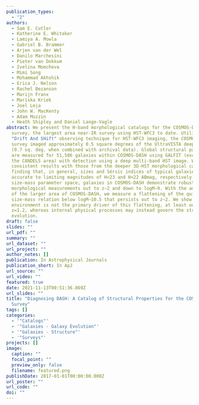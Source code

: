 ```yaml
---
publication_types:
  - "2"
authors:
  - Sam E. Cutler
  - Katherine E. Whitaker
  - Lamiya A. Mowla
  - Gabriel B. Brammer
  - Arjen van der Wel
  - Danilo Marchesini
  - Pieter van Dokkum
  - Ivelina Momcheva
  - Mimi Song
  - Mohammad Akhshik
  - Erica J. Nelson
  - Rachel Bezanson
  - Marijn Franx
  - Mariska Kriek
  - Joel Leja
  - John W. MacKenty
  - Adam Muzzin
  - Heath Shipley and Daniel Lange-Vagle
abstract: We present the H-band morphological catalogs for the COSMOS-DASH
  survey, the largest area near-IR survey using HST-WFC3 to date. Utilizing the
  "Drift And SHift" observing technique for HST-WFC3 imaging, the COSMOS-DASH
  survey imaged approximately 0.5 square degrees of the UltraVISTA deep stripes
  (0.7 sq. deg. when combined with archival data). Global structural parameters
  are measured for 51,586 galaxies within COSMOS-DASH using GALFIT (excluding
  the CANDELS area) with detection using a deep multi-band HST image. We recover
  consistent results with those from the deeper 3D-HST morphological catalogs,
  finding that, in general, sizes and Sérsic indices of typical galaxies are
  accurate to limiting magnitudes of H<23 and H<22 ABmag, respectively. In
  size-mass parameter space, galaxies in COSMOS-DASH demonstrate robust
  morphological measurements out to z∼2 and down to logM∼9. With the advantage
  of the larger area of COSMOS-DASH, we measure a flattening of the quiescent
  size-mass relation below logM∼10.5 that persists out to z∼2. We show that
  environment is not the primary driver of this flattening, at least out to
  z=1.2, whereas internal physical processes may instead govern the structural
  evolution.
draft: false
slides: ""
url_pdf: ""
summary: ""
url_dataset: ""
url_project: ""
author_notes: []
publication: In Astrophysical Journals
publication_short: In ApJ
url_source: ""
url_video: ""
featured: true
date: 2021-11-13T00:51:36.869Z
url_slides: ""
title: "Diagnosing DASH: A Catalog of Structural Properties for the COSMOS-DASH
  Survey"
tags: []
categories:
  - '"Catalogs"'
  - '"Galaxies - Galaxy Evolution"'
  - '"Galaxies - Structure"'
  - '"Surveys"'
projects: []
image:
  caption: ""
  focal_point: ""
  preview_only: false
  filename: featured.png
publishDate: 2017-01-01T00:00:00.000Z
url_poster: ""
url_code: ""
doi: ""
---
```

